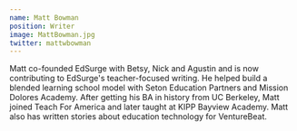 ```yaml
---
name: Matt Bowman
position: Writer
image: MattBowman.jpg
twitter: mattwbowman
---
```


Matt co-founded EdSurge with Betsy, Nick and Agustin and is now contributing to EdSurge's teacher-focused writing. He helped build a blended learning school model with Seton Education Partners and Mission Dolores Academy. After getting his BA in history from UC Berkeley, Matt joined Teach For America and later taught at KIPP Bayview Academy. Matt also has written stories about education technology for VentureBeat.
